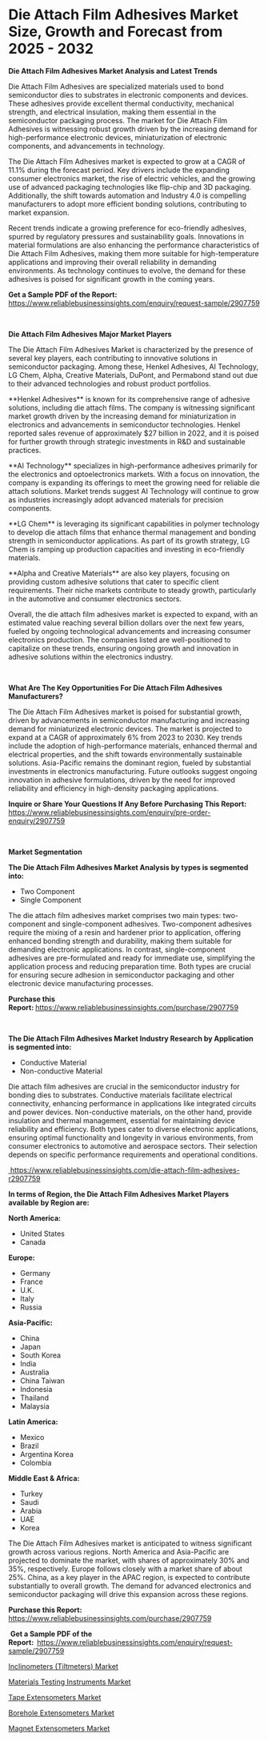 <p><h1>Die Attach Film Adhesives Market Size, Growth and Forecast from 2025 - 2032</h1></p><p><strong>Die Attach Film Adhesives Market Analysis and Latest Trends</strong></p>
<p><p>Die Attach Film Adhesives are specialized materials used to bond semiconductor dies to substrates in electronic components and devices. These adhesives provide excellent thermal conductivity, mechanical strength, and electrical insulation, making them essential in the semiconductor packaging process. The market for Die Attach Film Adhesives is witnessing robust growth driven by the increasing demand for high-performance electronic devices, miniaturization of electronic components, and advancements in technology.</p><p>The Die Attach Film Adhesives market is expected to grow at a CAGR of 11.1% during the forecast period. Key drivers include the expanding consumer electronics market, the rise of electric vehicles, and the growing use of advanced packaging technologies like flip-chip and 3D packaging. Additionally, the shift towards automation and Industry 4.0 is compelling manufacturers to adopt more efficient bonding solutions, contributing to market expansion.</p><p>Recent trends indicate a growing preference for eco-friendly adhesives, spurred by regulatory pressures and sustainability goals. Innovations in material formulations are also enhancing the performance characteristics of Die Attach Film Adhesives, making them more suitable for high-temperature applications and improving their overall reliability in demanding environments. As technology continues to evolve, the demand for these adhesives is poised for significant growth in the coming years.</p></p>
<p><strong>Get a Sample PDF of the Report:&nbsp;</strong> <a href="https://www.reliablebusinessinsights.com/enquiry/request-sample/2907759?utm_campaign=60&utm_medium=2&utm_source=Github&utm_content=ia&utm_term=12032025&utm_id=die-attach-film-adhesives">https://www.reliablebusinessinsights.com/enquiry/request-sample/2907759</a></p>
<p>&nbsp;</p>
<p><strong>Die Attach Film Adhesives Major Market Players</strong></p>
<p><p>The Die Attach Film Adhesives Market is characterized by the presence of several key players, each contributing to innovative solutions in semiconductor packaging. Among these, Henkel Adhesives, AI Technology, LG Chem, Alpha, Creative Materials, DuPont, and Permabond stand out due to their advanced technologies and robust product portfolios.</p><p>**Henkel Adhesives** is known for its comprehensive range of adhesive solutions, including die attach films. The company is witnessing significant market growth driven by the increasing demand for miniaturization in electronics and advancements in semiconductor technologies. Henkel reported sales revenue of approximately $27 billion in 2022, and it is poised for further growth through strategic investments in R&D and sustainable practices.</p><p>**AI Technology** specializes in high-performance adhesives primarily for the electronics and optoelectronics markets. With a focus on innovation, the company is expanding its offerings to meet the growing need for reliable die attach solutions. Market trends suggest AI Technology will continue to grow as industries increasingly adopt advanced materials for precision components.</p><p>**LG Chem** is leveraging its significant capabilities in polymer technology to develop die attach films that enhance thermal management and bonding strength in semiconductor applications. As part of its growth strategy, LG Chem is ramping up production capacities and investing in eco-friendly materials.</p><p>**Alpha and Creative Materials** are also key players, focusing on providing custom adhesive solutions that cater to specific client requirements. Their niche markets contribute to steady growth, particularly in the automotive and consumer electronics sectors.</p><p>Overall, the die attach film adhesives market is expected to expand, with an estimated value reaching several billion dollars over the next few years, fueled by ongoing technological advancements and increasing consumer electronics production. The companies listed are well-positioned to capitalize on these trends, ensuring ongoing growth and innovation in adhesive solutions within the electronics industry.</p></p>
<p>&nbsp;</p>
<p><strong>What Are The Key Opportunities For Die Attach Film Adhesives Manufacturers?</strong></p>
<p><p>The Die Attach Film Adhesives market is poised for substantial growth, driven by advancements in semiconductor manufacturing and increasing demand for miniaturized electronic devices. The market is projected to expand at a CAGR of approximately 6% from 2023 to 2030. Key trends include the adoption of high-performance materials, enhanced thermal and electrical properties, and the shift towards environmentally sustainable solutions. Asia-Pacific remains the dominant region, fueled by substantial investments in electronics manufacturing. Future outlooks suggest ongoing innovation in adhesive formulations, driven by the need for improved reliability and efficiency in high-density packaging applications.</p></p>
<p><strong>Inquire or Share Your Questions If Any Before Purchasing This Report:</strong> <a href="https://www.reliablebusinessinsights.com/enquiry/pre-order-enquiry/2907759?utm_campaign=60&utm_medium=2&utm_source=Github&utm_content=ia&utm_term=12032025&utm_id=die-attach-film-adhesives">https://www.reliablebusinessinsights.com/enquiry/pre-order-enquiry/2907759</a></p>
<p>&nbsp;</p>
<p><strong>Market Segmentation</strong></p>
<p><strong>The Die Attach Film Adhesives Market Analysis by types is segmented into:</strong></p>
<p><ul><li>Two Component</li><li>Single Component</li></ul></p>
<p><p>The die attach film adhesives market comprises two main types: two-component and single-component adhesives. Two-component adhesives require the mixing of a resin and hardener prior to application, offering enhanced bonding strength and durability, making them suitable for demanding electronic applications. In contrast, single-component adhesives are pre-formulated and ready for immediate use, simplifying the application process and reducing preparation time. Both types are crucial for ensuring secure adhesion in semiconductor packaging and other electronic device manufacturing processes.</p></p>
<p><strong>Purchase this Report:&nbsp;</strong><a href="https://www.reliablebusinessinsights.com/purchase/2907759?utm_campaign=60&utm_medium=2&utm_source=Github&utm_content=ia&utm_term=12032025&utm_id=die-attach-film-adhesives">https://www.reliablebusinessinsights.com/purchase/2907759</a></p>
<p>&nbsp;</p>
<p><strong>The Die Attach Film Adhesives Market Industry Research by Application is segmented into:</strong></p>
<p><ul><li>Conductive Material</li><li>Non-conductive Material</li></ul></p>
<p><p>Die attach film adhesives are crucial in the semiconductor industry for bonding dies to substrates. Conductive materials facilitate electrical connectivity, enhancing performance in applications like integrated circuits and power devices. Non-conductive materials, on the other hand, provide insulation and thermal management, essential for maintaining device reliability and efficiency. Both types cater to diverse electronic applications, ensuring optimal functionality and longevity in various environments, from consumer electronics to automotive and aerospace sectors. Their selection depends on specific performance requirements and operational conditions.</p></p>
<p><a href="https://www.reliablebusinessinsights.com/die-attach-film-adhesives-r2907759?utm_campaign=60&utm_medium=2&utm_source=Github&utm_content=ia&utm_term=12032025&utm_id=die-attach-film-adhesives">&nbsp;https://www.reliablebusinessinsights.com/die-attach-film-adhesives-r2907759</a></p>
<p><strong>In terms of Region, the Die Attach Film Adhesives Market Players available by Region are:</strong></p>
<p>
    <p> <strong> North America: </strong>
        <ul>
            <li>United States</li>
            <li>Canada</li>
        </ul>
        </p> 
    <p> <strong> Europe: </strong>
        <ul>
            <li>Germany</li>
            <li>France</li>
            <li>U.K.</li>
            <li>Italy</li>
            <li>Russia</li>
        </ul>
        </p> 
    <p> <strong> Asia-Pacific: </strong>
        <ul>
            <li>China</li>
            <li>Japan</li>
            <li>South Korea</li>
            <li>India</li>
            <li>Australia</li>
            <li>China Taiwan</li>
            <li>Indonesia</li>
            <li>Thailand</li>
            <li>Malaysia</li>
        </ul>
        </p> 
    <p> <strong> Latin America: </strong>
        <ul>
            <li>Mexico</li>
            <li>Brazil</li>
            <li>Argentina Korea</li>
            <li>Colombia</li>
        </ul>
        </p> 
    <p> <strong> Middle East & Africa: </strong>
        <ul>
            <li>Turkey</li>
            <li>Saudi</li>
            <li>Arabia</li>
            <li>UAE</li>
            <li>Korea</li>
        </ul>
    </p>
    </p>
<p><p>The Die Attach Film Adhesives market is anticipated to witness significant growth across various regions. North America and Asia-Pacific are projected to dominate the market, with shares of approximately 30% and 35%, respectively. Europe follows closely with a market share of about 25%. China, as a key player in the APAC region, is expected to contribute substantially to overall growth. The demand for advanced electronics and semiconductor packaging will drive this expansion across these regions.</p></p>
<p><strong>Purchase this Report: </strong><a href="https://www.reliablebusinessinsights.com/purchase/2907759?utm_campaign=60&utm_medium=2&utm_source=Github&utm_content=ia&utm_term=12032025&utm_id=die-attach-film-adhesives">https://www.reliablebusinessinsights.com/purchase/2907759</a></p>
<p>&nbsp;<strong>Get a Sample PDF of the Report:&nbsp;&nbsp;</strong><a href="https://www.reliablebusinessinsights.com/enquiry/request-sample/2907759?utm_campaign=60&utm_medium=2&utm_source=Github&utm_content=ia&utm_term=12032025&utm_id=die-attach-film-adhesives">https://www.reliablebusinessinsights.com/enquiry/request-sample/2907759</a></p>
<p><strong></strong></p>
<p><p><a href="https://github.com/hoppeellia6b/Market-Research-Report-List-1/blob/main/inclinometers-tiltmeters-market.md?utm_campaign=60&utm_medium=2&utm_source=Github&utm_content=ia&utm_term=12032025&utm_id=die-attach-film-adhesives">Inclinometers (Tiltmeters) Market</a></p><p><a href="https://github.com/coricnzati/Market-Research-Report-List-1/blob/main/materials-testing-instruments-market.md?utm_campaign=60&utm_medium=2&utm_source=Github&utm_content=ia&utm_term=12032025&utm_id=die-attach-film-adhesives">Materials Testing Instruments Market</a></p><p><a href="https://github.com/kleyderoomes/Market-Research-Report-List-1/blob/main/tape-extensometers-market.md?utm_campaign=60&utm_medium=2&utm_source=Github&utm_content=ia&utm_term=12032025&utm_id=die-attach-film-adhesives">Tape Extensometers Market</a></p><p><a href="https://github.com/cavushjla/Market-Research-Report-List-1/blob/main/borehole-extensometers-market.md?utm_campaign=60&utm_medium=2&utm_source=Github&utm_content=ia&utm_term=12032025&utm_id=die-attach-film-adhesives">Borehole Extensometers Market</a></p><p><a href="https://github.com/evraltandre36/Market-Research-Report-List-1/blob/main/magnet-extensometers-market.md?utm_campaign=60&utm_medium=2&utm_source=Github&utm_content=ia&utm_term=12032025&utm_id=die-attach-film-adhesives">Magnet Extensometers Market</a></p></p>